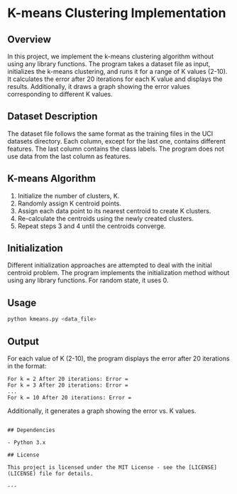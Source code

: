 
# K-means Clustering Implementation

## Overview

In this project, we implement the k-means clustering algorithm without using any library functions. The program takes a dataset file as input, initializes the k-means clustering, and runs it for a range of K values (2-10). It calculates the error after 20 iterations for each K value and displays the results. Additionally, it draws a graph showing the error values corresponding to different K values.

## Dataset Description

The dataset file follows the same format as the training files in the UCI datasets directory. Each column, except for the last one, contains different features. The last column contains the class labels. The program does not use data from the last column as features.

## K-means Algorithm

1. Initialize the number of clusters, K.
2. Randomly assign K centroid points.
3. Assign each data point to its nearest centroid to create K clusters.
4. Re-calculate the centroids using the newly created clusters.
5. Repeat steps 3 and 4 until the centroids converge.

## Initialization

Different initialization approaches are attempted to deal with the initial centroid problem. The program implements the initialization method without using any library functions. For random state, it uses 0.

## Usage

```bash
python kmeans.py <data_file>
```

## Output

For each value of K (2-10), the program displays the error after 20 iterations in the format:

```
For k = 2 After 20 iterations: Error = 
For k = 3 After 20 iterations: Error = 
...
For k = 10 After 20 iterations: Error = 
```

Additionally, it generates a graph showing the error vs. K values.

```

## Dependencies

- Python 3.x

## License

This project is licensed under the MIT License - see the [LICENSE](LICENSE) file for details.

---
